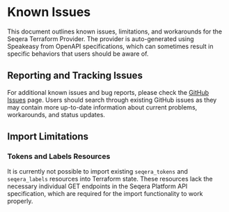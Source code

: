   # Known Issues

  This document outlines known issues, limitations, and workarounds for the Seqera Terraform Provider. The provider is auto-generated using Speakeasy from OpenAPI
  specifications, which can sometimes result in specific behaviors that users should be aware of.

## Reporting and Tracking Issues

For additional known issues and bug reports, please check the [GitHub Issues](https://github.com/seqeralabs/terraform-provider-seqera/issues) page. Users should search through existing GitHub issues as they may contain more up-to-date information about current problems, workarounds, and status updates.

## Import Limitations

### Tokens and Labels Resources
It is currently not possible to import existing `seqera_tokens` and `seqera_labels` resources into Terraform state. These resources lack the necessary individual GET endpoints in the Seqera Platform API specification, which are required for the import functionality to work properly.
